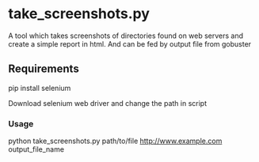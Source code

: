 # take_screenshots.py
A tool which takes screenshots of directories found on web servers and create a simple report in html.
And can be fed by output file from gobuster

## Requirements
pip install selenium

Download selenium web driver and change the path in script

### Usage
python take_screenshots.py path/to/file http://www.example.com output_file_name

